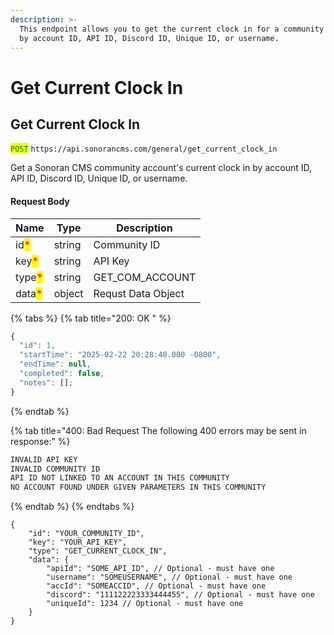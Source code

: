 ```yaml
---
description: >-
  This endpoint allows you to get the current clock in for a community account
  by account ID, API ID, Discord ID, Unique ID, or username.
---
```


# Get Current Clock In

## Get Current Clock In

<mark style="color:green;">`POST`</mark> `https://api.sonorancms.com/general/get_current_clock_in`

Get a Sonoran CMS community account's current clock in by account ID, API ID, Discord ID, Unique ID, or username.

#### Request Body

| Name                                   | Type   | Description        |
| -------------------------------------- | ------ | ------------------ |
| id<mark style="color:red;">\*</mark>   | string | Community ID       |
| key<mark style="color:red;">\*</mark>  | string | API Key            |
| type<mark style="color:red;">\*</mark> | string | GET\_COM\_ACCOUNT  |
| data<mark style="color:red;">\*</mark> | object | Requst Data Object |

{% tabs %}
{% tab title="200: OK " %}
```javascript
{
  "id": 1,
  "startTime": "2025-02-22 20:28:40.000 -0800",
  "endTime": null,
  "completed": false,
  "notes": [];
}
```
{% endtab %}

{% tab title="400: Bad Request The following 400 errors may be sent in response:" %}
```javascript
INVALID API KEY
INVALID COMMUNITY ID
API ID NOT LINKED TO AN ACCOUNT IN THIS COMMUNITY
NO ACCOUNT FOUND UNDER GIVEN PARAMETERS IN THIS COMMUNITY
```
{% endtab %}
{% endtabs %}

```
{
    "id": "YOUR_COMMUNITY_ID",
    "key": "YOUR_API_KEY",
    "type": "GET_CURRENT_CLOCK_IN",
    "data": {
        "apiId": "SOME_API_ID", // Optional - must have one
        "username": "SOMEUSERNAME", // Optional - must have one
        "accId": "SOMEACCID", // Optional - must have one
        "discord": "111122223333444455", // Optional - must have one
        "uniqueId": 1234 // Optional - must have one
    }
}
```
